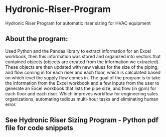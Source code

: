 # Hydronic-Riser-Program
Hydronic Riser Program for automatic riser sizing for HVAC equipment

## About the program:
Used Python and the Pandas library to extract information for an Excel workbook, then this information was stored and organized into vectors that contained objects (objects are created from the information we extracted). These objects are then updated with new values for the size of the piping, and flow coming in for each riser and each floor, which is calculated based on which level the supply flow comes in. The goal of the program is to take the information from the Excel workbook and a few inputs from the user to generate an Excel workbook that lists the pipe size, and flow (in gpm) for each floor and each riser. Which improves workflow for engineering sales organizations, automating tedious multi-hour tasks and eliminating human error.

## See Hydronic Riser Sizing Program - Python pdf file for code snippets
